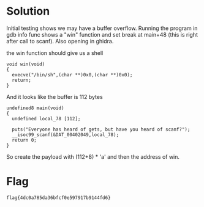 # 
# Solution
Initial testing shows we may have a buffer overflow. Running the program in gdb info func shows a "win" function and set break at main+48 (this is right after call to scanf). Also opening in ghidra.

the win function should give us a shell
```
void win(void)
{
  execve("/bin/sh",(char **)0x0,(char **)0x0);
  return;
}
```

And it looks like the buffer is 112 bytes
```
undefined8 main(void)
{
  undefined local_78 [112];
  
  puts("Everyone has heard of gets, but have you heard of scanf?");
  __isoc99_scanf(&DAT_00402049,local_78);
  return 0;
}
```

So create the payload with (112+8) * 'a' and then the address of win.

# Flag
```
flag{4dc0a785da36bfcf0e597917b9144fd6}
```